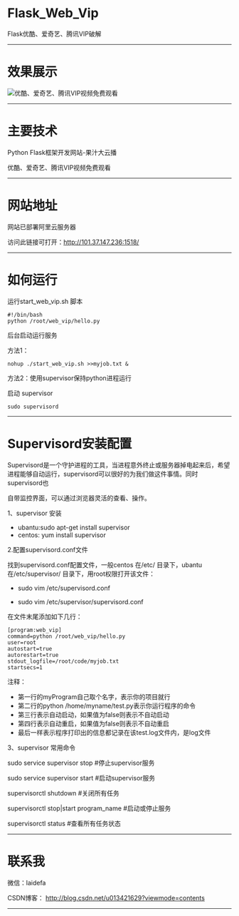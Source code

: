 # Flask_Web_Vip
Flask优酷、爱奇艺、腾讯VIP破解

------------------------------------------------------------------------------------------------------------------------------------------
# 效果展示

![优酷、爱奇艺、腾讯VIP视频免费观看](https://github.com/laidefa/Flask_Web_Vip/raw/master/web_vip/static/web.png)


----------------------------------------------------------------------------------------------------------------------------------------
# 主要技术
Python Flask框架开发网站-果汁大云播

优酷、爱奇艺、腾讯VIP视频免费观看


----------------------------------------------------------------------------------------------------------------------------------------
# 网站地址
网站已部署阿里云服务器

访问此链接可打开：http://101.37.147.236:1518/

----------------------------------------------------------------------------------------------------------------------------------------
# 如何运行
运行start_web_vip.sh 脚本

``` 
#!/bin/bash
python /root/web_vip/hello.py
```

后台启动运行服务

方法1：

``` 
nohup ./start_web_vip.sh >>myjob.txt &
```

方法2：使用supervisor保持python进程运行

启动 supervisor
``` 
sudo supervisord 
```

--------------------------------------------------------------------------------------------------------------------------------------
# Supervisord安装配置

Supervisord是一个守护进程的工具，当进程意外终止或服务器掉电起来后，希望进程能够自动运行，supervisord可以很好的为我们做这件事情。同时supervisord也

自带监控界面，可以通过浏览器灵活的查看、操作。

1、supervisor 安装

- ubantu:sudo apt-get install supervisor 
- centos: yum install supervisor


2.配置supervisord.conf文件

找到supervisord.conf配置文件，一般centos 在/etc/ 目录下，ubantu 在/etc/supervisor/ 目录下，用root权限打开该文件：

- sudo vim /etc/supervisord.conf

- sudo vim /etc/supervisor/supervisord.conf


在文件末尾添加如下几行：


``` 
[program:web_vip]
command=python /root/web_vip/hello.py
user=root
autostart=true
autorestart=true
stdout_logfile=/root/code/myjob.txt
startsecs=1 
```


注释：

- 第一行的myProgram自己取个名字，表示你的项目就行 
- 第二行的python /home/myname/test.py表示你运行程序的命令 
- 第三行表示自动启动，如果值为false则表示不自动启动 
- 第四行表示自动重启，如果值为false则表示不自动重启 
- 最后一样表示程序打印出的信息都记录在该test.log文件内，是log文件



3、supervisor 常用命令

sudo service supervisor stop #停止supervisor服务

sudo service supervisor start #启动supervisor服务

supervisorctl shutdown #关闭所有任务

supervisorctl stop|start program_name #启动或停止服务

supervisorctl status #查看所有任务状态



----------------------------------------------------------------------------------------------------------------------------------------
# 联系我

微信：laidefa

CSDN博客： http://blog.csdn.net/u013421629?viewmode=contents

-----------------------------------------------------------------------------------------------------------------------------------------
